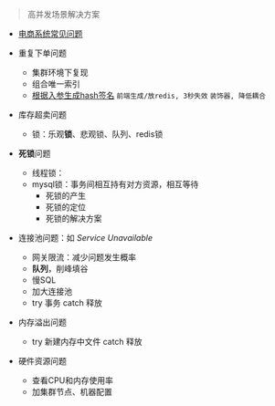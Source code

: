 > 高并发场景解决方案

- [电商系统常见问题](https://blog.csdn.net/m0_67788957/article/details/123552722)

- 重复下单问题
  - 集群环境下复现
  - 组合唯一索引
  - [根据入参生成hash签名](https://blog.csdn.net/qq_25646191/article/details/78863110) `前端生成/放redis, 3秒失效` `装饰器, 降低耦合`
- 库存超卖问题
  - 锁：乐观**锁**、悲观锁、队列、redis锁
- **死锁**问题
  - 线程锁：
  - mysql锁：事务间相互持有对方资源，相互等待
    - 死锁的产生
    - 死锁的定位
    - 死锁的解决方案
- 连接池问题：如 *Service Unavailable*
  - 网关限流：减少问题发生概率
  - **队列**，削峰填谷
  - 慢SQL
  - 加大连接池
  - try 事务 catch 释放
- 内存溢出问题
  - try 新建内存中文件 catch 释放
- 硬件资源问题
  - 查看CPU和内存使用率
  - 加集群节点、机器配置
